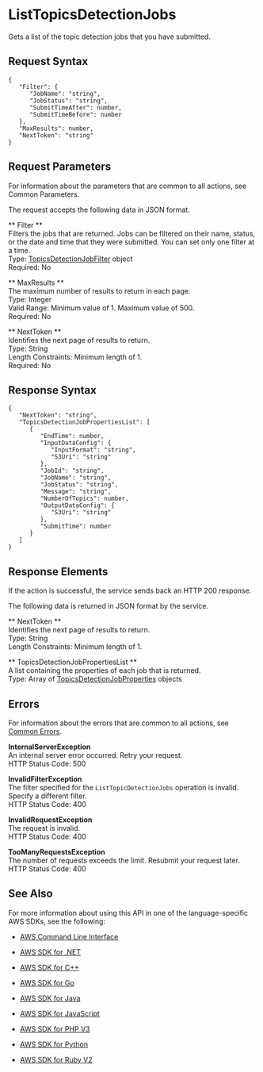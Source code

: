 # ListTopicsDetectionJobs<a name="API_ListTopicsDetectionJobs"></a>

Gets a list of the topic detection jobs that you have submitted\.

## Request Syntax<a name="API_ListTopicsDetectionJobs_RequestSyntax"></a>

```
{
   "Filter": { 
      "JobName": "string",
      "JobStatus": "string",
      "SubmitTimeAfter": number,
      "SubmitTimeBefore": number
   },
   "MaxResults": number,
   "NextToken": "string"
}
```

## Request Parameters<a name="API_ListTopicsDetectionJobs_RequestParameters"></a>

For information about the parameters that are common to all actions, see Common Parameters\.

The request accepts the following data in JSON format\.

 ** Filter **   
Filters the jobs that are returned\. Jobs can be filtered on their name, status, or the date and time that they were submitted\. You can set only one filter at a time\.  
Type: [TopicsDetectionJobFilter](API_TopicsDetectionJobFilter.md) object  
Required: No

 ** MaxResults **   
The maximum number of results to return in each page\.  
Type: Integer  
Valid Range: Minimum value of 1\. Maximum value of 500\.  
Required: No

 ** NextToken **   
Identifies the next page of results to return\.  
Type: String  
Length Constraints: Minimum length of 1\.  
Required: No

## Response Syntax<a name="API_ListTopicsDetectionJobs_ResponseSyntax"></a>

```
{
   "NextToken": "string",
   "TopicsDetectionJobPropertiesList": [ 
      { 
         "EndTime": number,
         "InputDataConfig": { 
            "InputFormat": "string",
            "S3Uri": "string"
         },
         "JobId": "string",
         "JobName": "string",
         "JobStatus": "string",
         "Message": "string",
         "NumberOfTopics": number,
         "OutputDataConfig": { 
            "S3Uri": "string"
         },
         "SubmitTime": number
      }
   ]
}
```

## Response Elements<a name="API_ListTopicsDetectionJobs_ResponseElements"></a>

If the action is successful, the service sends back an HTTP 200 response\.

The following data is returned in JSON format by the service\.

 ** NextToken **   
Identifies the next page of results to return\.  
Type: String  
Length Constraints: Minimum length of 1\.

 ** TopicsDetectionJobPropertiesList **   
A list containing the properties of each job that is returned\.  
Type: Array of [TopicsDetectionJobProperties](API_TopicsDetectionJobProperties.md) objects

## Errors<a name="API_ListTopicsDetectionJobs_Errors"></a>

For information about the errors that are common to all actions, see [Common Errors](CommonErrors.md)\.

 **InternalServerException**   
An internal server error occurred\. Retry your request\.  
HTTP Status Code: 500

 **InvalidFilterException**   
The filter specified for the `ListTopicDetectionJobs` operation is invalid\. Specify a different filter\.  
HTTP Status Code: 400

 **InvalidRequestException**   
The request is invalid\.  
HTTP Status Code: 400

 **TooManyRequestsException**   
The number of requests exceeds the limit\. Resubmit your request later\.  
HTTP Status Code: 400

## See Also<a name="API_ListTopicsDetectionJobs_SeeAlso"></a>

For more information about using this API in one of the language\-specific AWS SDKs, see the following:

+  [AWS Command Line Interface](http://docs.aws.amazon.com/goto/aws-cli/comprehend-2017-11-27/ListTopicsDetectionJobs) 

+  [AWS SDK for \.NET](http://docs.aws.amazon.com/goto/DotNetSDKV3/comprehend-2017-11-27/ListTopicsDetectionJobs) 

+  [AWS SDK for C\+\+](http://docs.aws.amazon.com/goto/SdkForCpp/comprehend-2017-11-27/ListTopicsDetectionJobs) 

+  [AWS SDK for Go](http://docs.aws.amazon.com/goto/SdkForGoV1/comprehend-2017-11-27/ListTopicsDetectionJobs) 

+  [AWS SDK for Java](http://docs.aws.amazon.com/goto/SdkForJava/comprehend-2017-11-27/ListTopicsDetectionJobs) 

+  [AWS SDK for JavaScript](http://docs.aws.amazon.com/goto/AWSJavaScriptSDK/comprehend-2017-11-27/ListTopicsDetectionJobs) 

+  [AWS SDK for PHP V3](http://docs.aws.amazon.com/goto/SdkForPHPV3/comprehend-2017-11-27/ListTopicsDetectionJobs) 

+  [AWS SDK for Python](http://docs.aws.amazon.com/goto/boto3/comprehend-2017-11-27/ListTopicsDetectionJobs) 

+  [AWS SDK for Ruby V2](http://docs.aws.amazon.com/goto/SdkForRubyV2/comprehend-2017-11-27/ListTopicsDetectionJobs) 